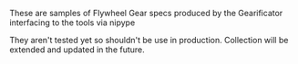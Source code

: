 These are samples of Flywheel Gear specs produced by the Gearificator
interfacing to the tools via nipype

They aren't tested yet so shouldn't be use in production.
Collection will be extended and updated in the future.
